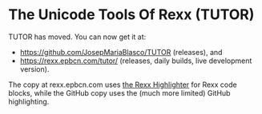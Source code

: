 # The Unicode Tools Of Rexx (TUTOR)

TUTOR has moved. You can now get it at:

* https://github.com/JosepMariaBlasco/TUTOR (releases), and
* https://rexx.epbcn.com/tutor/ (releases, daily builds, live development version).

The copy at rexx.epbcn.com uses
[the Rexx Highlighter](https://rexx.epbcn.com/rexx.parser/doc/highlighter/)
for Rexx code blocks, while the GitHub copy uses the (much more limited)
GitHub highlighting.
